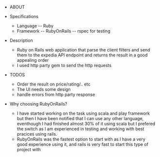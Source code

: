 * ABOUT

* Specifications
    - Language
        -- Ruby
    - Framework
        -- RubyOnRails
        -- rspec for testing

* Description
  - Ruby on Rails web application that parse the client filters and send them to the expedia API endpoint and returns the result in a good appealing order
  - I used http party gem to send the http requests

* TODOS
  - Order the result on price/rating/.. etc
  - The UI needs some design
  - handle errors from http party response

* Why choosing RubyOnRails?
  - I have started working on the task using scala and play framework but then I have been notified that I can use any other language, eventhough I had finished almost 30% of it using scala but I prefered the switch as I am experienced in testing and working with best pracices using rails.
  - RubyOnRails was the fastest option to start with as I have a very good experience using it, and rails is very fast to start this type of project with
